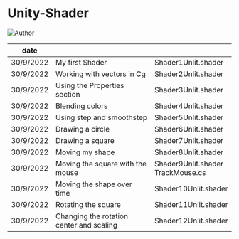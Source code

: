 # Unity-Shader
![Author](https://img.shields.io/badge/Author-ZengBc-da282a)

| date      |                                          |                                        |
| --------- | ---------------------------------------- | -------------------------------------- |
| 30/9/2022 | My first Shader                          | Shader1Unlit.shader                    |
| 30/9/2022 | Working with vectors in Cg               | Shader2Unlit.shader                    |
| 30/9/2022 | Using the Properties section             | Shader3Unlit.shader                    |
| 30/9/2022 | Blending colors                          | Shader4Unlit.shader                    |
| 30/9/2022 | Using step and smoothstep                | Shader5Unlit.shader                    |
| 30/9/2022 | Drawing a circle                         | Shader6Unlit.shader                    |
| 30/9/2022 | Drawing a square                         | Shader7Unlit.shader                    |
| 30/9/2022 | Moving my shape                          | Shader8Unlit.shader                    |
| 30/9/2022 | Moving the square with the mouse         | Shader9Unlit.shader<br />TrackMouse.cs |
| 30/9/2022 | Moving the shape over time               | Shader10Unlit.shader                   |
| 30/9/2022 | Rotating the square                      | Shader11Unlit.shader                   |
| 30/9/2022 | Changing the rotation center and scaling | Shader12Unlit.shader                   |

